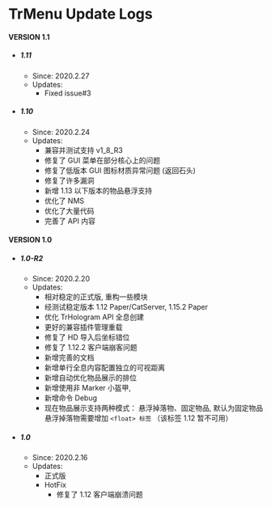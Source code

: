 # TrMenu Update Logs #

#### VERSION 1.1
  - ##### 1.11
    - Since: 2020.2.27
    - Updates:
      - Fixed issue#3
  - ##### 1.10
    - Since: 2020.2.24
    - Updates:
      - 兼容并测试支持 v1_8_R3
      - 修复了 GUI 菜单在部分核心上的问题
      - 修复了低版本 GUI 图标材质异常问题 (返回石头)
      - 修复了许多漏洞
      - 新增 1.13 以下版本的物品悬浮支持
      - 优化了 NMS
      - 优化了大量代码
      - 完善了 API 内容
#### VERSION 1.0
  - ##### 1.0-R2
    - Since: 2020.2.20
    - Updates:
      - 相对稳定的正式版, 重构一些模块
      - 经测试稳定版本 1.12 Paper/CatServer, 1.15.2 Paper
      - 优化 TrHologram API 全息创建
      - 更好的兼容插件管理重载
      - 修复了 HD 导入后坐标错位
      - 修复了 1.12.2 客户端崩客问题
      - 新增完善的文档
      - 新增单行全息内容配置独立的可视距离
      - 新增自动优化物品展示的排位
      - 新增使用非 Marker 小盔甲, 
      - 新增命令 Debug
      - 现在物品展示支持两种模式： 悬浮掉落物、固定物品, 默认为固定物品
        悬浮掉落物需要增加 `<float> 标签` （该标签 1.12 暂不可用）
  - ##### 1.0
    - Since: 2020.2.16
    - Updates:
      - 正式版
      - HotFix
        - 修复了 1.12 客户端崩溃问题
 
